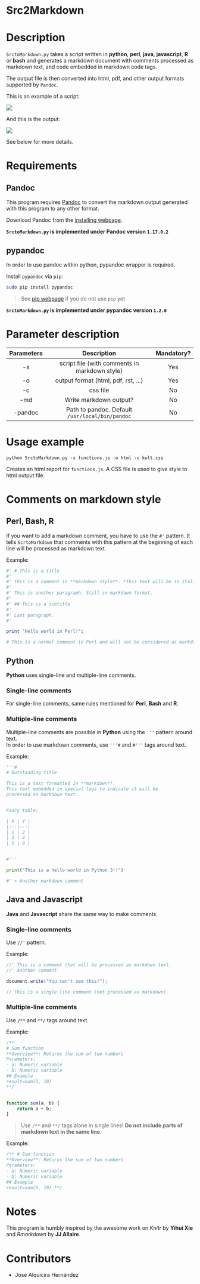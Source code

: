 
# Src2Markdown

# Description

`SrctoMarkdown.py` takes a script written in **python**, **perl**, **java**, **javascript**, **R** or **bash**
and generates a markdown document with comments processed as markdown text, and code embedded in
markdown code tags.

The output file is then converted into html, pdf, and other output formats supported by `Pandoc`.

This is an example of a script:

![](examples/image_input.png)

And this is the output:

![](examples/image_output.png)

See below for more details.

# Requirements

## Pandoc

This program requires [Pandoc](http://pandoc.org/) to convert the markdown output generated
with this program to any other format.

Download Pandoc from the [installing webpage](http://pandoc.org/installing.html).

**`SrctoMarkdown.py` is implemented under Pandoc version `1.17.0.2`**
 
## pypandoc

In order to use pandoc within python, pypandoc wrapper is required.

Install `pypandoc` via `pip`:

```bash
sudo pip install pypandoc
```

> See [pip webpage](https://pip.pypa.io/en/stable/installing/) if you do not use `pip` yet

**`SrctoMarkdown.py` is implemented under pypandoc version `1.2.0`**

# Parameter description


| Parameters |                  Description                   | Mandatory? |
|:----------:|:----------------------------------------------:|:----------:|
| -s         | script file (with comments in markdown style)  |Yes         |
| -o         |      output format (html, pdf, rst, ...)       |Yes         |
| -c         |                    css file                    |No          |
| -md        |            Write markdown output?              |No          |
| -pandoc    |Path to pandoc. Default `/usr/local/bin/pandoc` |No          |

# Usage example

```shell
python SrctoMarkdown.py -s functions.js -o html -c kult.css
```

Creates an html report for `functions.js`. A CSS file is used to give style to html output file.


# Comments on markdown style

## Perl, Bash, R

If you want to add a markdown comment, you have to use the `#'` pattern.
It tells `ScrtoMarkdown` that comments with this pattern at the beginning of 
each line will be processed as markdown text.


Example:

```Perl
#' # This is a title
#'
#' This is a comment in **markdown style**. *This text will be in italics!*.
#'
#' This is another paragraph. Still in markdown format.
#'
#' ## This is a subtitle
#' 
#' Last paragraph.
#'  

print "Hello world in Perl!";

# This is a normal comment in Perl and will not be considered as markdown text.

```


## Python


**Python** uses single-line and multiple-line comments.   

### Single-line comments 

For single-line comments, same rules mentioned for **Perl**, **Bash** and **R**.

### Multiple-line comments

Multiple-line comments are possible in **Python** using the `'''` pattern around text.  
In order to use markdown comments, use `'''#` and `#'''` tags around text.

Example: 

```python
'''#
# Outstanding title

This is a text formatted in **markdown**.
This text embedded in special tags to indicate it will be
processed as markdown text.


Fancy table:

| X | Y |
|:-:|--:|
| 1 | 2 |
| 3 | 4 |
| 5 | 8 |


#'''

print("This is a hello world in Python 3!!")

#' > Another markdown comment

```

## Java and Javascript

**Java** and **Javascript** share the same way to make comments.

### Single-line comments

Use `//'` pattern.

Example:

```java
//' This is a comment that will be processed as markdown text.
//' Another comment.

document.write("You can't see this!");

// This is a single line comment (not processed as markdown).
```

### Multiple-line comments

Use `/**` and `**/` tags around text.

Example:

```js
/**
# Sum function
**Overview**: Returns the sum of two numbers
Parameters:
- a: Numeric variable
- b: Numeric variable
## Example
result=sum(5, 10)
**/


function sum(a, b) {
    return a + b;
}
```
> Use `/**` and `**/` tags alone in single lines! **Do not include parts of markdown text in the same line**.

Example:

```js
/** # Sum function
**Overview**: Returns the sum of two numbers
Parameters:
- a: Numeric variable
- b: Numeric variable
## Example
result=sum(5, 10) **/
```


# Notes

This program is humbly inspired by the awesome work on *Knitr* by **Yihui Xie** and *Rmarkdown* by **JJ Allaire**.

# Contributors

- José Alquicira Hernández
